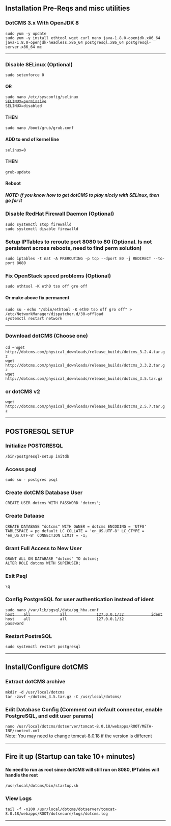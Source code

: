 ## Installation Pre-Reqs and misc utilities
### DotCMS 3.x With OpenJDK 8
`sudo yum -y update` <br>
`sudo yum -y install ethtool wget curl nano java-1.8.0-openjdk.x86_64 java-1.8.0-openjdk-headless.x86_64 postgresql.x86_64 postgresql-server.x86_64 mc`

---

### Disable SELinux (Optional)
`sudo setenforce 0`
#### OR
`sudo nano /etc/sysconfig/selinux`<br>
~~`SELINUX=permissive`~~<br>
`SELINUX=disabled`
#### THEN
`sudo nano /boot/grub/grub.conf`
#### ADD to end of kernel line
`selinux=0`
#### THEN
`grub-update`
#### Reboot


##### NOTE: If you know how to get dotCMS to play nicely with SELinux, then go for it

### Disable RedHat Firewall Daemon (Optional)
`sudo systemctl stop firewalld`<br>
`sudo systemctl disable firewalld`

### Setup IPTables to reroute port 8080 to 80 (Optional. Is not persistent across reboots, need to find perm solution)
`sudo iptables -t nat -A PREROUTING -p tcp --dport 80 -j REDIRECT --to-port 8080`

### Fix OpenStack speed problems (Optional)
`sudo ethtool -K eth0 tso off gro off`

#### Or make above fix permanent
`sudo su -`
`echo "/sbin/ethtool -K eth0 tso off gro off" > /etc/NetworkManager/dispatcher.d/30-offload`<br>
`systemctl restart network`


---

### Download dotCMS (Choose one)
`cd ~`
`wget http://dotcms.com/physical_downloads/release_builds/dotcms_3.2.4.tar.gz`<br>
`wget http://dotcms.com/physical_downloads/release_builds/dotcms_3.3.2.tar.gz`<br>
`wget http://dotcms.com/physical_downloads/release_builds/dotcms_3.5.tar.gz`<br>
### or dotCMS v2
`wget http://dotcms.com/physical_downloads/release_builds/dotcms_2.5.7.tar.gz`<br>

---

## POSTGRESQL SETUP

### Initialize POSTGRESQL
`/bin/postgresql-setup initdb`

### Access psql
`sudo su - postgres
psql`

### Create dotCMS Database User
`CREATE USER dotcms WITH PASSWORD 'dotcms';`

### Create Dataase
`CREATE DATABASE "dotcms" WITH OWNER = dotcms ENCODING = 'UTF8' TABLESPACE = pg_default LC_COLLATE = 'en_US.UTF-8' LC_CTYPE = 'en_US.UTF-8' CONNECTION LIMIT = -1;`

### Grant Full Access to New User
`GRANT ALL ON DATABASE "dotcms" TO dotcms;`<br>
`ALTER ROLE dotcms WITH SUPERUSER;`

### Exit Psql
`\q`

### Config PostgreSQL for user authentication instead of ident
`sudo nano /var/lib/pgsql/data/pg_hba.conf` <br>
~~`host    all             all             127.0.0.1/32            ident`~~ 
<br>
`host    all             all             127.0.0.1/32            password`

### Restart PostreSQL

`sudo systemctl restart postgresql`

---

## Install/Configure dotCMS

### Extract dotCMS archive
`mkdir -d /usr/local/dotcms`<br>
`tar -zxvf ~/dotcms_3.5.tar.gz -C /usr/local/dotcms/`

### Edit Database Config (Comment out default connector, enable PostgreSQL, and edit user params)
`nano /usr/local/dotcms/dotserver/tomcat-8.0.18/webapps/ROOT/META-INF/context.xml`<br>
Note: You may need to change tomcat-8.0.18 if the version is different

---

## Fire it up (Startup can take 10+ minutes)
#### No need to run as root since dotCMS will still run on 8080, IPTables will handle the rest
`/usr/local/dotcms/bin/startup.sh`

### View Logs
`tail -f -n100 /usr/local/dotcms/dotserver/tomcat-8.0.18/webapps/ROOT/dotsecure/logs/dotcms.log`

---
